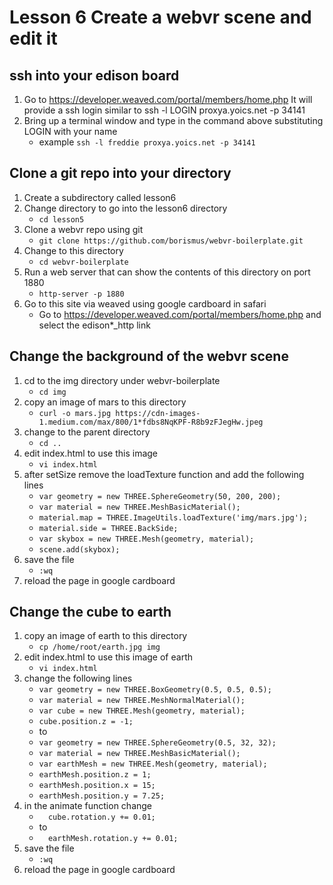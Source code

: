 # Lesson 6 Create a webvr scene and edit it 

## ssh into your edison board
1. Go to https://developer.weaved.com/portal/members/home.php
It will provide a ssh login similar to
ssh -l LOGIN proxya.yoics.net -p 34141
2. Bring up a terminal window and type in the command above substituting LOGIN with your name
   * example `ssh -l freddie proxya.yoics.net -p 34141`

## Clone a git repo into your directory
1. Create a subdirectory called lesson6
2. Change directory to go into the lesson6 directory
   * `cd lesson5`
3. Clone a webvr repo using git
   * `git clone https://github.com/borismus/webvr-boilerplate.git`
4. Change to this directory
   * `cd webvr-boilerplate`
5. Run a web server that can show the contents of this directory on port 1880
   * `http-server -p 1880`
6. Go to this site via weaved using google cardboard in safari
   * Go to https://developer.weaved.com/portal/members/home.php and select the edison*_http link


## Change the background of the webvr scene
1. cd to the img directory under webvr-boilerplate
   * `cd img`
2. copy an image of mars to this directory
   * `curl -o mars.jpg https://cdn-images-1.medium.com/max/800/1*fdbs8NqKPF-R8b9zFJegHw.jpeg`
3. change to the parent directory
   * `cd ..`
3. edit index.html to use this image
   * `vi index.html`
4. after setSize remove the loadTexture function and add the following lines
   * `var geometry = new THREE.SphereGeometry(50, 200, 200);`
   * `var material = new THREE.MeshBasicMaterial();`
   * `material.map = THREE.ImageUtils.loadTexture('img/mars.jpg');`
   * `material.side = THREE.BackSide;`
   * `var skybox = new THREE.Mesh(geometry, material);`
   * `scene.add(skybox);`
5. save the file
   * `:wq`	
6. reload the page in google cardboard

## Change the cube to earth
1. copy an image of earth to this directory
   * `cp /home/root/earth.jpg img`
2. edit index.html to use this image of earth
   * `vi index.html`
4. change the following lines
   * `var geometry = new THREE.BoxGeometry(0.5, 0.5, 0.5);`
   * `var material = new THREE.MeshNormalMaterial();`
   * `var cube = new THREE.Mesh(geometry, material);`
   * `cube.position.z = -1;`
   * to 
   * `var geometry = new THREE.SphereGeometry(0.5, 32, 32);`
   * `var material = new THREE.MeshBasicMaterial();`
   * `var earthMesh = new THREE.Mesh(geometry, material);`
   * `earthMesh.position.z = 1;`
   * `earthMesh.position.x = 15;`
   * `earthMesh.position.y = 7.25;`
5. in the animate function change
   * `  cube.rotation.y += 0.01;`
   * to 
   * `  earthMesh.rotation.y += 0.01;`
6. save the file
   * `:wq`	
7. reload the page in google cardboard

 


